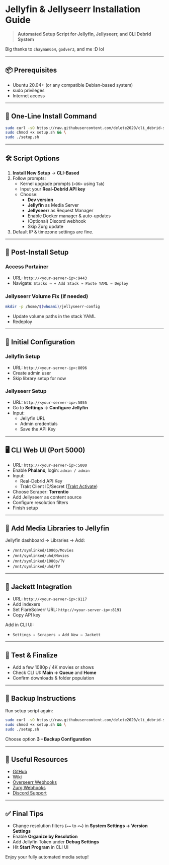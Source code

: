 
# Jellyfin & Jellyseerr Installation Guide

> **Automated Setup Script for Jellyfin, Jellyseerr, and CLI Debrid System**

Big thanks to `chayman654`, `godver3`, and me :D lol

---

## 📦 Prerequisites

- Ubuntu 20.04+ (or any compatible Debian-based system)
- sudo privileges
- Internet access

---

## 🚀 One-Line Install Command

```bash
sudo curl -sO https://raw.githubusercontent.com/delete2020/cli_debrid-setup-/main/setup.sh && \
sudo chmod +x setup.sh && \
sudo ./setup.sh
```

---

## 🛠 Script Options

1. **Install New Setup** → **CLI-Based**
2. Follow prompts:
   - Kernel upgrade prompts (`<OK>` using `Tab`)
   - Input your **Real-Debrid API key**
   - Choose:
     - **Dev version**
     - **Jellyfin** as Media Server
     - **Jellyseerr** as Request Manager
     - Enable Docker manager & auto-updates
     - (Optional) Discord webhook
     - Skip Zurg update
3. Default IP & timezone settings are fine.

---

## 🔧 Post-Install Setup

### Access Portainer

- URL: `http://<your-server-ip>:9443`
- Navigate: `Stacks → + Add Stack → Paste YAML → Deploy`

### Jellyseerr Volume Fix (if needed)

```bash
mkdir -p /home/$(whoami)/jellyseerr-config
```

- Update volume paths in the stack YAML
- Redeploy

---

## 🧠 Initial Configuration

### Jellyfin Setup

- URL: `http://<your-server-ip>:8096`
- Create admin user
- Skip library setup for now

### Jellyseerr Setup

- URL: `http://<your-server-ip>:5055`
- Go to **Settings → Configure Jellyfin**
- Input:
  - Jellyfin URL
  - Admin credentials
  - Save the API Key

---

## 🖥 CLI Web UI (Port 5000)

- URL: `http://<your-server-ip>:5000`
- Enable **Phalanx**, login: `admin / admin`
- Input:
  - Real-Debrid API Key
  - Trakt Client ID/Secret ([Trakt Activate](https://trakt.tv/activate))
- Choose Scraper: **Torrentio**
- Add Jellyseerr as content source
- Configure resolution filters
- Finish setup

---

## 📁 Add Media Libraries to Jellyfin

Jellyfin dashboard → Libraries → Add:

- `/mnt/symlinked/1080p/Movies`
- `/mnt/symlinked/uhd/Movies`
- `/mnt/symlinked/1080p/TV`
- `/mnt/symlinked/uhd/TV`

---

## 🧩 Jackett Integration

- URL: `http://<your-server-ip>:9117`
- Add indexers
- Set FlareSolverr URL: `http://<your-server-ip>:8191`
- Copy API key

Add in CLI UI:

- `Settings → Scrapers → Add New → Jackett`

---

## 🧪 Test & Finalize

- Add a few 1080p / 4K movies or shows
- Check CLI UI: **Main → Queue** and **Home**
- Confirm downloads & folder population

---

## 💾 Backup Instructions

Run setup script again:

```bash
sudo curl -sO https://raw.githubusercontent.com/delete2020/cli_debrid-setup-/main/setup.sh && \
sudo chmod +x setup.sh && \
sudo ./setup.sh
```

Choose option **3 – Backup Configuration**

---

## 🔗 Useful Resources

- [GitHub](https://github.com/godver3/cli_debrid)
- [Wiki](https://github.com/godver3/cli_debrid/wiki)
- [Overseerr Webhooks](https://github.com/godver3/cli_debrid/wiki/Webhooks#overseerr)
- [Zurg Webhooks](https://github.com/godver3/cli_debrid/wiki/Webhooks#zurg)
- [Discord Support](https://discord.gg/ynqnXGJ4hU)

---

## ✅ Final Tips

- Change resolution filters (`==` to `<=`) in **System Settings → Version Settings**
- Enable **Organize by Resolution**
- Add Jellyfin Token under **Debug Settings**
- Hit **Start Program** in CLI UI

Enjoy your fully automated media setup!
